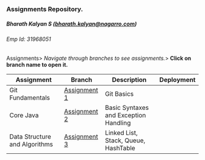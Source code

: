 ### Assignments Repository.
##### Bharath Kalyan S (bharath.kalyan@nagarro.com)
###### Emp Id: 31968051
Assignments> *Navigate through branches to see assignments.*> __Click on branch name to open it.__


| Assignment                    | Branch                                                                                                                  | Description                           | Deployment |
|-------------------------------|-------------------------------------------------------------------------------------------------------------------------|---------------------------------------| ----------- |
| Git Fundamentals              | [Assignment 1](https://git.nagarro.com/GITG00641/Java/bharath-kalyan-s/tree/Assignment-1-Git-Fundamentals)              | Git Basics                            | |
| Core Java                     | [Assignment 2](https://git.nagarro.com/GITG00641/Java/bharath-kalyan-s/tree/Assignment-2-Core-Java-Assignment)          | Basic Syntaxes and Exception Handling | |
| Data Structure and Algorithms | [Assignment 3](https://git.nagarro.com/GITG00641/Java/bharath-kalyan-s/tree/Assignment-3-DataStructures-and-Algorithms) | Linked List, Stack, Queue, HashTable  | |
